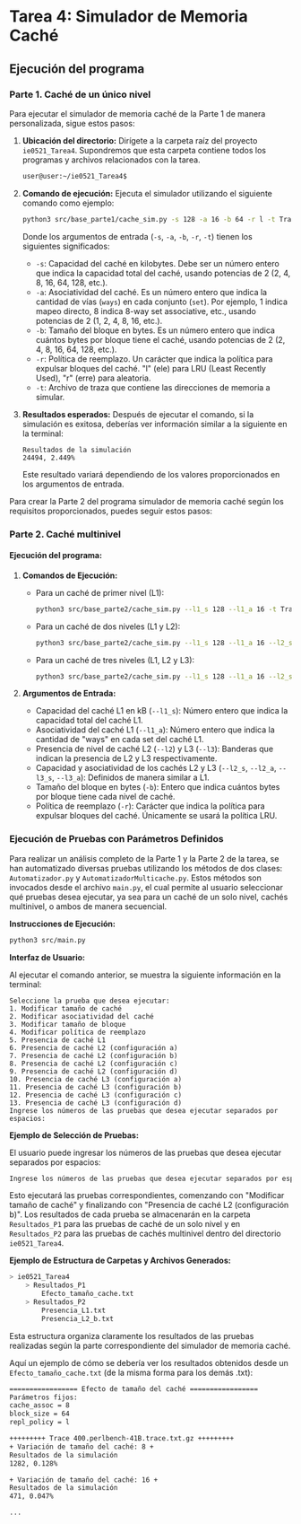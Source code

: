 # Tarea 4: Simulador de Memoria Caché
## Ejecución del programa

### Parte 1. Caché de un único nivel

Para ejecutar el simulador de memoria caché de la Parte 1 de manera personalizada, sigue estos pasos:

1. **Ubicación del directorio:**
   Dirígete a la carpeta raíz del proyecto `ie0521_Tarea4`. Supondremos que esta carpeta contiene todos los programas y archivos relacionados con la tarea.

   ```bash
   user@user:~/ie0521_Tarea4$
   ```

2. **Comando de ejecución:**
   Ejecuta el simulador utilizando el siguiente comando como ejemplo:

   ```bash
   python3 src/base_parte1/cache_sim.py -s 128 -a 16 -b 64 -r l -t Traces/470.lbm-1274B.trace.txt.gz
   ```

   Donde los argumentos de entrada (`-s`, `-a`, `-b`, `-r`, `-t`) tienen los siguientes significados:

   - `-s`: Capacidad del caché en kilobytes. Debe ser un número entero que indica la capacidad total del caché, usando potencias de 2 (2, 4, 8, 16, 64, 128, etc.).
   - `-a`: Asociatividad del caché. Es un número entero que indica la cantidad de vías (`ways`) en cada conjunto (`set`). Por ejemplo, 1 indica mapeo directo, 8 indica 8-way set associative, etc., usando potencias de 2 (1, 2, 4, 8, 16, etc.).
   - `-b`: Tamaño del bloque en bytes. Es un número entero que indica cuántos bytes por bloque tiene el caché, usando potencias de 2 (2, 4, 8, 16, 64, 128, etc.).
   - `-r`: Política de reemplazo. Un carácter que indica la política para expulsar bloques del caché. "l" (ele) para LRU (Least Recently Used), "r" (erre) para aleatoria.
   - `-t`: Archivo de traza que contiene las direcciones de memoria a simular.

3. **Resultados esperados:**
   Después de ejecutar el comando, si la simulación es exitosa, deberías ver información similar a la siguiente en la terminal:

   ```
   Resultados de la simulación
   24494, 2.449%
   ```

   Este resultado variará dependiendo de los valores proporcionados en los argumentos de entrada.

Para crear la Parte 2 del programa simulador de memoria caché según los requisitos proporcionados, puedes seguir estos pasos:

### Parte 2. Caché multinivel
#### Ejecución del programa:

1. **Comandos de Ejecución:**

   - Para un caché de primer nivel (L1):
     ```bash
     python3 src/base_parte2/cache_sim.py --l1_s 128 --l1_a 16 -t Traces/401.bzip2-226B.trace.txt.gz
     ```

   - Para un caché de dos niveles (L1 y L2):
     ```bash
     python3 src/base_parte2/cache_sim.py --l1_s 128 --l1_a 16 --l2_s 128 --l2_a 16 -t Traces/401.bzip2-226B.trace.txt.gz
     ```

   - Para un caché de tres niveles (L1, L2 y L3):
     ```bash
     python3 src/base_parte2/cache_sim.py --l1_s 128 --l1_a 16 --l2_s 128 --l2_a 16 --l3_s 128 --l3_a 16 -t Traces/401.bzip2-226B.trace.txt.gz
     ```

2. **Argumentos de Entrada:**

   - Capacidad del caché L1 en kB (`--l1_s`): Número entero que indica la capacidad total del caché L1.
   - Asociatividad del caché L1 (`--l1_a`): Número entero que indica la cantidad de "ways" en cada set del caché L1.
   - Presencia de nivel de caché L2 (`--l2`) y L3 (`--l3`): Banderas que indican la presencia de L2 y L3 respectivamente.
   - Capacidad y asociatividad de los cachés L2 y L3 (`--l2_s`, `--l2_a`, `--l3_s`, `--l3_a`): Definidos de manera similar a L1.
   - Tamaño del bloque en bytes (`-b`): Entero que indica cuántos bytes por bloque tiene cada nivel de caché.
   - Política de reemplazo (`-r`): Carácter que indica la política para expulsar bloques del caché. Únicamente se usará la política LRU.


### Ejecución de Pruebas con Parámetros Definidos

Para realizar un análisis completo de la Parte 1 y la Parte 2 de la tarea, se han automatizado diversas pruebas utilizando los métodos de dos clases: `Automatizador.py` y `AutomatizadorMulticache.py`. Estos métodos son invocados desde el archivo `main.py`, el cual permite al usuario seleccionar qué pruebas desea ejecutar, ya sea para un caché de un solo nivel, cachés multinivel, o ambos de manera secuencial.

**Instrucciones de Ejecución:**

```bash
python3 src/main.py
```

**Interfaz de Usuario:**

Al ejecutar el comando anterior, se muestra la siguiente información en la terminal:

```
Seleccione la prueba que desea ejecutar:
1. Modificar tamaño de caché
2. Modificar asociatividad del caché
3. Modificar tamaño de bloque
4. Modificar política de reemplazo
5. Presencia de caché L1
6. Presencia de caché L2 (configuración a)
7. Presencia de caché L2 (configuración b)
8. Presencia de caché L2 (configuración c)
9. Presencia de caché L2 (configuración d)
10. Presencia de caché L3 (configuración a)
11. Presencia de caché L3 (configuración b)
12. Presencia de caché L3 (configuración c)
13. Presencia de caché L3 (configuración d)
Ingrese los números de las pruebas que desea ejecutar separados por espacios:
```

**Ejemplo de Selección de Pruebas:**

El usuario puede ingresar los números de las pruebas que desea ejecutar separados por espacios:

```bash
Ingrese los números de las pruebas que desea ejecutar separados por espacios: 3 5 7
```

Esto ejecutará las pruebas correspondientes, comenzando con "Modificar tamaño de caché" y finalizando con "Presencia de caché L2 (configuración b)". Los resultados de cada prueba se almacenarán en la carpeta `Resultados_P1` para las pruebas de caché de un solo nivel y en `Resultados_P2` para las pruebas de cachés multinivel dentro del directorio `ie0521_Tarea4`.

**Ejemplo de Estructura de Carpetas y Archivos Generados:**

```bash
> ie0521_Tarea4
    > Resultados_P1
        Efecto_tamaño_cache.txt
    > Resultados_P2
        Presencia_L1.txt
        Presencia_L2_b.txt
```

Esta estructura organiza claramente los resultados de las pruebas realizadas según la parte correspondiente del simulador de memoria caché.

Aquí un ejemplo de cómo se debería ver los resultados obtenidos desde un `Efecto_tamaño_cache.txt` (de la misma forma para los demás .txt):

```txt
================= Efecto de tamaño del caché =================
Parámetros fijos:
cache_assoc = 8
block_size = 64
repl_policy = l

+++++++++ Trace 400.perlbench-41B.trace.txt.gz +++++++++
+ Variación de tamaño del caché: 8 +
Resultados de la simulación
1282, 0.128%

+ Variación de tamaño del caché: 16 +
Resultados de la simulación
471, 0.047%

...

```